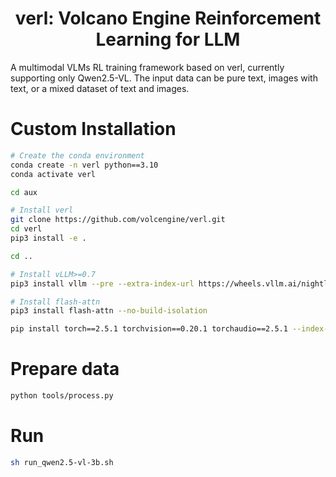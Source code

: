 <h1 style="text-align: center;">verl: Volcano Engine Reinforcement Learning for LLM</h1>

A multimodal VLMs RL training framework based on verl, currently supporting only Qwen2.5-VL. The input data can be pure text, images with text, or a mixed dataset of text and images.

# Custom Installation
```bash
# Create the conda environment
conda create -n verl python==3.10
conda activate verl

cd aux

# Install verl
git clone https://github.com/volcengine/verl.git
cd verl
pip3 install -e .

cd ..

# Install vLLM>=0.7
pip3 install vllm --pre --extra-index-url https://wheels.vllm.ai/nightly

# Install flash-attn
pip3 install flash-attn --no-build-isolation

pip install torch==2.5.1 torchvision==0.20.1 torchaudio==2.5.1 --index-url https://download.pytorch.org/whl/cu121
```

# Prepare data
```bash
python tools/process.py
```

# Run
```bash
sh run_qwen2.5-vl-3b.sh
```
